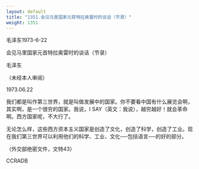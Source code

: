 ```yaml
---
layout: default
title: "1351.会见马里国家元首特拉奥雷时的谈话（节录）"
weight: 1351
---
```


毛泽东1973-6-22

会见马里国家元首特拉奥雷时的谈话（节录）

毛泽东

（未经本人审阅）

1973.06.22

我们都是叫作第三世界，就是叫做发展中的国家。你不要看中国有什么展览会啊，其实啊，是一个很穷的国家。我说，I SAY（英文：我说），越穷越好！就会革命啊。西方国家呢，不大行了。

无论怎么样，这些西方资本主义国家是创造了文化，创造了科学，创造了工业。现在我们第三世界可以利用他们的科学、工业、文化──包括语言──的好的部分。

（外交部绝密文件，文特43）

CCRADB

